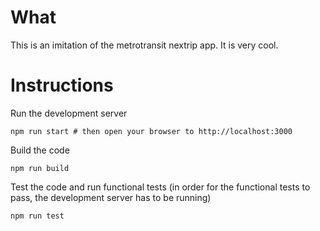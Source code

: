 # What

This is an imitation of the metrotransit nextrip app. It is very cool.

# Instructions

Run the development server
```
npm run start # then open your browser to http://localhost:3000
```

Build the code
```
npm run build
```

Test the code and run functional tests (in order for the functional tests to pass, the development server has to be running)
```
npm run test
```
